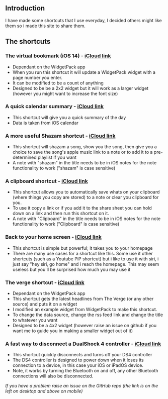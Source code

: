 ## Introduction

I have made some shortcuts that I use everyday, I decided others might like them so i made this site to share them.

## The shortcuts

### The virtual bookmark (iOS 14) - [iCloud link](https://www.icloud.com/shortcuts/b327232d25d14d5d8f95581882703aaa)
- Dependant on the WidgetPack app
- When you run this shortcut it will update a WidgetPack widget with a page number you enter.
- It can be modified to be a count of anything
- Designed to be be a 2x2 widget but it will work as a larger widget (however you might want to increase the font size)

### A quick calendar summary - [iCloud link](https://www.icloud.com/shortcuts/105d0882ef4247a7abeadb30adc247f4)
- This shortcut will give you a quick summary of the day
- Data is taken from iOS calendar

### A more useful Shazam shortcut - [iCloud link](https://www.icloud.com/shortcuts/41944d3cbe3f4e108caf4763c3d300c7)
- This shortcut will shazam a song, show you the song, then give you a choice to save the song's apple music link to a note or to add it to a pre-determined playlist if you want
- A note with "shazam" in the title needs to be in iOS notes for the note functionality to work ("shazam" is case sensitive)

### A clipboard shortcut - [iCloud link](https://www.icloud.com/shortcuts/e5e3c749dc114edfb5fe159b05852c65)
- This shortcut allows you to automatically save whats on your clipboard (where things you copy are stored) to a note or clear you clipboard for you.
- To use it copy a link or if you add it to the share sheet you can hold down on a link and then run this shortcut on it.
- A note with "Clipboard" in the title needs to be in iOS notes for the note functionality to work ("Clipboard" is case sensitive)

### Back to your home screen - [iCloud link](https://www.icloud.com/shortcuts/c81a17fa850a4cee8fde7e96beadff3a)
- This shortcut is simple but powerful; it takes you to your homepage
- There are many use cases for a shortcut like this. Some use it other shortcuts (such as a Youtube PiP shortcut) but i like to use it with siri, i just say "hey siri, go home" and i reach the homepage. This may seem useless but you'll be surprised how much you may use it

### The verge shortcut - [iCloud link](https://www.icloud.com/shortcuts/0e9e950a430343bea717aeb38dd3bef3)
- Dependant on the WidgetPack app
- This shortcut gets the latest headlines from The Verge (or any other source) and puts it on a widget
- I modified an example widget from WidgetPack to make this shortcut.
- To change the data source, change the rss feed link and change the title to whatever you want
- Designed to be a 4x2 widget (however raise an issue on github if you want me to guide you in making a smaller widget out of it)

### A fast way to disconnect a DualShock 4 controller - [iCloud link](https://www.icloud.com/shortcuts/276c4d7ac4614a02b42a693d35addfd5)
- This shortcut quickly disconnects and turns off your DS4 controller
- The DS4 controller is designed to power down when it loses its connection to a device, in this case your iOS or iPadOS device.
- Note, it works by turning the Bluetooth on and off, any other Bluetooth connections will also be disconnected.

*If you have a problem raise an issue on the GitHub repo (the link is on the left on desktop and above on mobile)*
